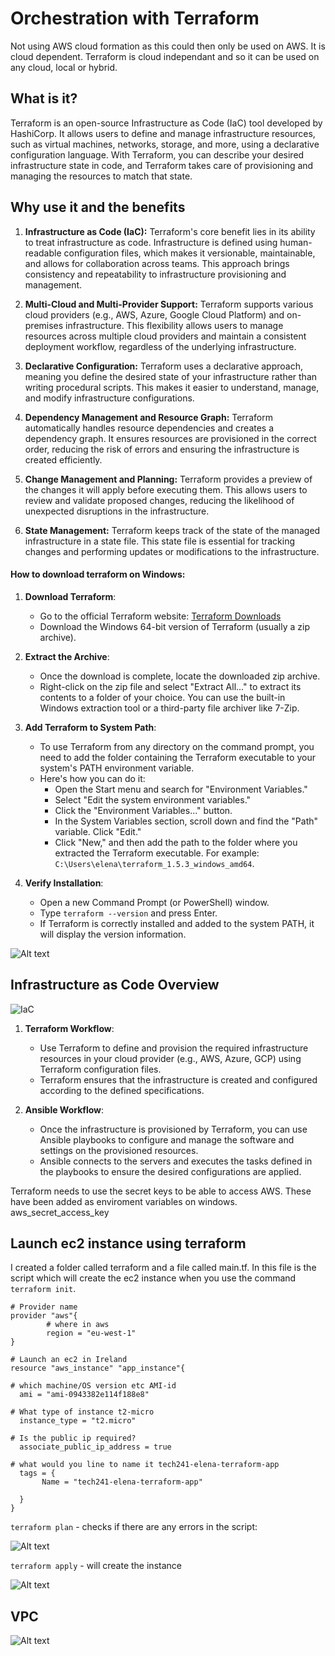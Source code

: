 # Orchestration with Terraform

Not using AWS cloud formation as this could then only be used on AWS. It is cloud dependent. Terraform is cloud independant and so it can be used on any cloud, local or hybrid. 

## What is it?

Terraform is an open-source Infrastructure as Code (IaC) tool developed by HashiCorp. It allows users to define and manage infrastructure resources, such as virtual machines, networks, storage, and more, using a declarative configuration language. With Terraform, you can describe your desired infrastructure state in code, and Terraform takes care of provisioning and managing the resources to match that state.

## Why use it and the benefits

1. **Infrastructure as Code (IaC):**
   Terraform's core benefit lies in its ability to treat infrastructure as code. Infrastructure is defined using human-readable configuration files, which makes it versionable, maintainable, and allows for collaboration across teams. This approach brings consistency and repeatability to infrastructure provisioning and management.

2. **Multi-Cloud and Multi-Provider Support:**
   Terraform supports various cloud providers (e.g., AWS, Azure, Google Cloud Platform) and on-premises infrastructure. This flexibility allows users to manage resources across multiple cloud providers and maintain a consistent deployment workflow, regardless of the underlying infrastructure.

3. **Declarative Configuration:**
   Terraform uses a declarative approach, meaning you define the desired state of your infrastructure rather than writing procedural scripts. This makes it easier to understand, manage, and modify infrastructure configurations.

4. **Dependency Management and Resource Graph:**
   Terraform automatically handles resource dependencies and creates a dependency graph. It ensures resources are provisioned in the correct order, reducing the risk of errors and ensuring the infrastructure is created efficiently.

5. **Change Management and Planning:**
   Terraform provides a preview of the changes it will apply before executing them. This allows users to review and validate proposed changes, reducing the likelihood of unexpected disruptions in the infrastructure.

6. **State Management:**
   Terraform keeps track of the state of the managed infrastructure in a state file. This state file is essential for tracking changes and performing updates or modifications to the infrastructure.


#### How to download terraform on Windows:

1. **Download Terraform**:
   - Go to the official Terraform website: [Terraform Downloads](https://www.terraform.io/downloads.html)
   - Download the Windows 64-bit version of Terraform (usually a zip archive).

2. **Extract the Archive**:
   - Once the download is complete, locate the downloaded zip archive.
   - Right-click on the zip file and select "Extract All..." to extract its contents to a folder of your choice. You can use the built-in Windows extraction tool or a third-party file archiver like 7-Zip.

3. **Add Terraform to System Path**:
   - To use Terraform from any directory on the command prompt, you need to add the folder containing the Terraform executable to your system's PATH environment variable.
   - Here's how you can do it:
     - Open the Start menu and search for "Environment Variables."
     - Select "Edit the system environment variables."
     - Click the "Environment Variables..." button.
     - In the System Variables section, scroll down and find the "Path" variable. Click "Edit."
     - Click "New," and then add the path to the folder where you extracted the Terraform executable. For example: `C:\Users\elena\terraform_1.5.3_windows_amd64`.

4. **Verify Installation**:
   - Open a new Command Prompt (or PowerShell) window.
   - Type `terraform --version` and press Enter.
   - If Terraform is correctly installed and added to the system PATH, it will display the version information.

![Alt text](imgs/terraform-downloaded.png)

## Infrastructure as Code Overview

![IaC](imgs/terraform/IaC-overview.png)

1. **Terraform Workflow**:
   - Use Terraform to define and provision the required infrastructure resources in your cloud provider (e.g., AWS, Azure, GCP) using Terraform configuration files.
   - Terraform ensures that the infrastructure is created and configured according to the defined specifications.

2. **Ansible Workflow**:
   - Once the infrastructure is provisioned by Terraform, you can use Ansible playbooks to configure and manage the software and settings on the provisioned resources.
   - Ansible connects to the servers and executes the tasks defined in the playbooks to ensure the desired configurations are applied.

Terraform needs to use the secret keys to be able to access AWS. These have been added as enviroment variables on windows. aws_secret_access_key

## Launch ec2 instance using terraform

I created a folder called terraform and a file called main.tf. In this file is the script which will create the ec2 instance when you use the command `terraform init`.

```
# Provider name
provider "aws"{
        # where in aws
        region = "eu-west-1"
}

# Launch an ec2 in Ireland
resource "aws_instance" "app_instance"{

# which machine/OS version etc AMI-id
  ami = "ami-0943382e114f188e8"

# What type of instance t2-micro
  instance_type = "t2.micro"

# Is the public ip required?
  associate_public_ip_address = true

# what would you line to name it tech241-elena-terraform-app
  tags = {
       Name = "tech241-elena-terraform-app"

  }
}
```

`terraform plan` - checks if there are any errors in the script: 

![Alt text](imgs/terraform/terraform-plan.png)

`terraform apply` - will create the instance

![Alt text](imgs/terraform/terraform-apply.png)

## VPC

![Alt text](imgs/terraform/isolated-vpc.png)
